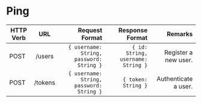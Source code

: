 # Ping

| HTTP Verb | URL           | Request Format | Response Format |Remarks  | 
| --------- |:-------------:| --------------:| ---------------:| -------:|
| POST      | /users        |`{ username: String, password: String }`| `{ id: String, username: String }` | Register a new user. |
| POST      | /tokens       |`{ username: String, password: String }`| `{ token: String }` | Authenticate a user. |